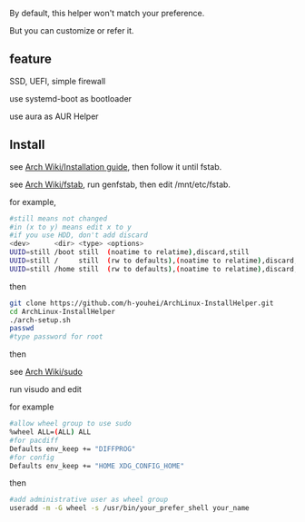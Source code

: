 By default, this helper won't match your preference.

But you can customize or refer it.

## feature
SSD, UEFI, simple firewall

use systemd-boot as bootloader

use aura as AUR Helper

## Install
see [Arch Wiki/Installation guide](https://wiki.archlinux.org/index.php/Installation_guide), then follow it until fstab.

see [Arch Wiki/fstab](https://wiki.archlinux.org/index.php/Fstab#Identifying_filesystems), run genfstab, then edit /mnt/etc/fstab.

for example,
```bash
#still means not changed
#in (x to y) means edit x to y
#if you use HDD, don't add discard
<dev>      <dir> <type> <options>                                            <dump/fsck>
UUID=still /boot still  (noatime to relatime),discard,still                  0 2
UUID=still /     still  (rw to defaults),(noatime to relatime),discard,still 0 1
UUID=still /home still  (rw to defaults),(noatime to relatime),discard,still 0 2
```
then
```bash
git clone https://github.com/h-youhei/ArchLinux-InstallHelper.git
cd ArchLinux-InstallHelper
./arch-setup.sh
passwd
#type password for root
```
then

see [Arch Wiki/sudo](https://wiki.archlinux.org/index.php/Sudo)

run visudo and edit

for example
```bash
#allow wheel group to use sudo
%wheel ALL=(ALL) ALL
#for pacdiff
Defaults env_keep += "DIFFPROG"
#for config
Defaults env_keep += "HOME XDG_CONFIG_HOME"
```
then
```bash
#add administrative user as wheel group
useradd -m -G wheel -s /usr/bin/your_prefer_shell your_name
```
